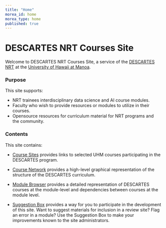 ```yaml
---
title: "Home"
morea_id: home
morea_type: home
published: true
---
```


# DESCARTES NRT Courses Site

Welcome to DESCARTES NRT Courses Site, a service of the [DESCARTES NRT](https://descartes.manoa.hawaii.edu/) at the [University of Hawaii at Manoa](http://manoa.hawaii.edu).

### Purpose

This site supports:

* NRT trainees interdisciplinary data science and AI course modules.
* Faculty who wish to provide resources or modules to utilize in their courses.
* Opensource resources for curriculum material for NRT programs and the community.

### Contents

This site contains:

* [Course Sites](/descartes-modules/course-sites) provides links to selected UHM courses participating in the DESCARTES program.

* [Course Network](/descartes-modules/course-network) provides a high-level graphical representation of the structure of the DESCARTES curriculum.

* [Module Browser](/descartes-modules/module-browser) provides a detailed representation of DESCARTES courses at the module-level and dependencies between courses at the module level.

* [Suggestion Box](/descartes-modules/suggestion-box) provides a way for you to participate in the development of this site. Want to suggest materials for inclusion in a review site? Flag an error in a module? Use the Suggestion Box to make your improvements known
  to the site administrators.